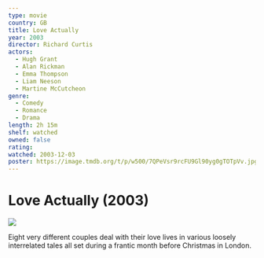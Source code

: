 ```yaml
---
type: movie
country: GB
title: Love Actually
year: 2003
director: Richard Curtis
actors:
  - Hugh Grant
  - Alan Rickman
  - Emma Thompson
  - Liam Neeson
  - Martine McCutcheon
genre:
  - Comedy
  - Romance
  - Drama
length: 2h 15m
shelf: watched
owned: false
rating:
watched: 2003-12-03
poster: https://image.tmdb.org/t/p/w500/7QPeVsr9rcFU9Gl90yg0gTOTpVv.jpg
---
```


# Love Actually (2003)

![](https://image.tmdb.org/t/p/w500/7QPeVsr9rcFU9Gl90yg0gTOTpVv.jpg)

Eight very different couples deal with their love lives in various loosely interrelated tales all set during a frantic month before Christmas in London.